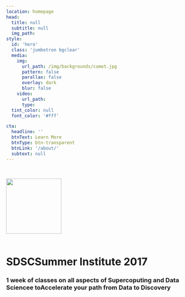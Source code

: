 ```yaml
---
location: homepage
head:
  title: null
  subtitle: null
  img_path:
style:
  id: 'hero'
  class: 'jumbotron bgclear'
  media:
    img:
      url_path: /img/backgrounds/comet.jpg
      pattern: false
      parallax: false
      overlay: dark
      blur: false
    video:
      url_path:
      type:
  tint_color: null
  font_color: '#fff'

cta:
  headline: ''
  btnText: Learn More
  btnType: btn-transparent
  btnLink: '/about/'
  subtext: null
---
```


<img src="/img/bowtie-site-template-badge-w.png" style="width:150px;margin:30px auto 20px;">

# SDSCSummer Institute 2017

### 1 week of classes on all aspects of Supercoputing and Data Sciencee toAccelerate your path from Data to Discovery

&nbsp;
